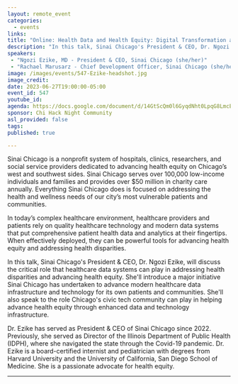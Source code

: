 ```yaml
---
layout: remote_event
categories:
  - events
links: 
title: "Online: Health Data and Health Equity: Digital Transformation at Sinai Chicago"
description: "In this talk, Sinai Chicago's President & CEO, Dr. Ngozi Ezike, will discuss the critical role that healthcare data systems can play in addressing health disparities and advancing health equity. She'll introduce a major initiative Sinai Chicago has undertaken to advance modern healthcare data infrastructure and technology for its own patients and communities. She'll also speak to the role Chicago's civic tech community can play in helping advance health equity through enhanced data and technology infrastructure."
speakers:
 - "Ngozi Ezike, MD - President & CEO, Sinai Chicago (she/her)"
 - "Rachael Marusarz - Chief Development Officer, Sinai Chicago (she/her)"
image: /images/events/547-Ezike-headshot.jpg
image_credit:
date: 2023-06-27T19:00:00-05:00
event_id: 547
youtube_id: 
agenda: https://docs.google.com/document/d/14GtScQm0l6GyqdNht0LpqG8LmcEF7i3COjNJ06PaTj8/edit#
sponsor: Chi Hack Night Community
asl_provided: false
tags: 
published: true

---
```

Sinai Chicago is a nonprofit system of hospitals, clinics, researchers, and social service providers dedicated to advancing health equity on Chicago’s west and southwest sides. Sinai Chicago serves over 100,000 low-income individuals and families and provides over $50 million in charity care annually. Everything Sinai Chicago does is focused on addressing the health and wellness needs of our city’s most vulnerable patients and communities.

In today’s complex healthcare environment, healthcare providers and patients rely on quality healthcare technology and modern data systems that put comprehensive patient health data and analytics at their fingertips. When effectively deployed, they can be powerful tools for advancing health equity and addressing health disparities.

In this talk, Sinai Chicago's President & CEO, Dr. Ngozi Ezike, will discuss the critical role that healthcare data systems can play in addressing health disparities and advancing health equity. She'll introduce a major initiative Sinai Chicago has undertaken to advance modern healthcare data infrastructure and technology for its own patients and communities. She'll also speak to the role Chicago's civic tech community can play in helping advance health equity through enhanced data and technology infrastructure.

Dr. Ezike has served as President & CEO of Sinai Chicago since 2022. Previously, she served as Director of the Illinois Department of Public Health (IDPH), where she navigated the state through the Covid-19 pandemic. Dr. Ezike is a board-certified internist and pediatrician with degrees from Harvard University and the University of California, San Diego School of Medicine. She is a passionate advocate for health equity.

---
